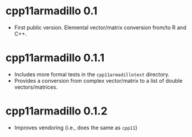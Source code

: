 # cpp11armadillo 0.1

* First public version. Elemental vector/matrix conversion from/to R and C++.

# cpp11armadillo 0.1.1

* Includes more formal tests in the `cpp11armadillotest` directory.
* Provides a conversion from complex vector/matrix to a list of double
  vectors/matrices.
  
# cpp11armadillo 0.1.2

* Improves vendoring (i.e., does the same as `cpp11`)
